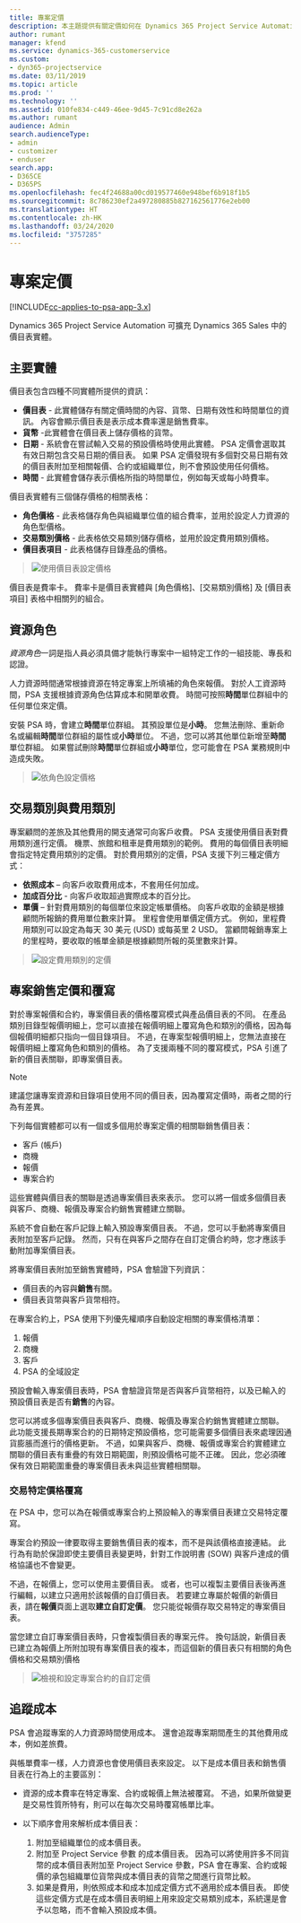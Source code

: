 ```yaml
---
title: 專案定價
description: 本主題提供有關定價如何在 Dynamics 365 Project Service Automation 中運作的資訊。
author: rumant
manager: kfend
ms.service: dynamics-365-customerservice
ms.custom:
- dyn365-projectservice
ms.date: 03/11/2019
ms.topic: article
ms.prod: ''
ms.technology: ''
ms.assetid: 010fe834-c449-46ee-9d45-7c91cd8e262a
ms.author: rumant
audience: Admin
search.audienceType:
- admin
- customizer
- enduser
search.app:
- D365CE
- D365PS
ms.openlocfilehash: fec4f24688a00cd019577460e948bef6b918f1b5
ms.sourcegitcommit: 8c786230ef2a497280885b827162561776e2eb00
ms.translationtype: HT
ms.contentlocale: zh-HK
ms.lasthandoff: 03/24/2020
ms.locfileid: "3757285"
---
```

# <a name="project-pricing"></a>專案定價 

[!INCLUDE[cc-applies-to-psa-app-3.x](../includes/cc-applies-to-psa-app-3x.md)]

Dynamics 365 Project Service Automation 可擴充 Dynamics 365 Sales 中的價目表實體。 

## <a name="key-entities"></a>主要實體

價目表包含四種不同實體所提供的資訊：

- **價目表** - 此實體儲存有關定價時間的內容、貨幣、日期有效性和時間單位的資訊。 內容會顯示價目表是表示成本費率還是銷售費率。 
- **貨幣** -此實體會在價目表上儲存價格的貨幣。 
- **日期** - 系統會在嘗試輸入交易的預設價格時使用此實體。 PSA 定價會選取其有效日期包含交易日期的價目表。 如果 PSA 定價發現有多個對交易日期有效的價目表附加至相關報價、合約或組織單位，則不會預設使用任何價格。 
- **時間** - 此實體會儲存表示價格所指的時間單位，例如每天或每小時費率。 

價目表實體有三個儲存價格的相關表格：

  - **角色價格** - 此表格儲存角色與組織單位值的組合費率，並用於設定人力資源的角色型價格。
  - **交易類別價格** - 此表格依交易類別儲存價格，並用於設定費用類別價格。
  - **價目表項目** - 此表格儲存目錄產品的價格。

> ![使用價目表設定價格](media/basic-guide-12.png)
 
價目表是費率卡。 費率卡是價目表實體與 [角色價格]、[交易類別價格] 及 [價目表項目] 表格中相關列的組合。

## <a name="resource-roles"></a>資源角色

*資源角色*一詞是指人員必須具備才能執行專案中一組特定工作的一組技能、專長和認證。

人力資源時間通常根據資源在特定專案上所填補的角色來報價。 對於人工資源時間，PSA 支援根據資源角色估算成本和開單收費。 時間可按照**時間**單位群組中的任何單位來定價。

安裝 PSA 時，會建立**時間**單位群組。 其預設單位是**小時**。 您無法刪除、重新命名或編輯**時間**單位群組的屬性或**小時**單位。 不過，您可以將其他單位新增至**時間**單位群組。 如果嘗試刪除**時間**單位群組或**小時**單位，您可能會在 PSA 業務規則中造成失敗。

> ![依角色設定價格](media/basic-guide-13.png)
 
## <a name="transaction-categories-and-expense-categories"></a>交易類別與費用類別

專案顧問的差旅及其他費用的開支通常可向客戶收費。 PSA 支援使用價目表對費用類別進行定價。 機票、旅館和租車是費用類別的範例。 費用的每個價目表明細會指定特定費用類別的定價。 對於費用類別的定價，PSA 支援下列三種定價方式：

- **依照成本** – 向客戶收取費用成本，不套用任何加成。
- **加成百分比** - 向客戶收取超過實際成本的百分比。 
- **單價** – 針對費用類別的每個單位來設定帳單價格。 向客戶收取的金額是根據顧問所報銷的費用單位數來計算。 里程會使用單價定價方式。 例如，里程費用類別可以設定為每天 30 美元 (USD) 或每英里 2 USD。 當顧問報銷專案上的里程時，要收取的帳單金額是根據顧問所報的英里數來計算。

> ![設定費用類別的定價](media/basic-guide-14.png)
 
## <a name="project-sales-pricing-and-overrides"></a>專案銷售定價和覆寫

對於專案報價和合約，專案價目表的價格覆寫模式與產品價目表的不同。 在產品類別目錄型報價明細上，您可以直接在報價明細上覆寫角色和類別的價格，因為每個報價明細都只指向一個目錄項目。 不過，在專案型報價明細上，您無法直接在報價明細上覆寫角色和類別的價格。 為了支援兩種不同的覆寫模式，PSA 引進了新的價目表關聯，即專案價目表。

> [!NOTE]
> 建議您讓專案資源和目錄項目使用不同的價目表，因為覆寫定價時，兩者之間的行為有差異。

下列每個實體都可以有一個或多個用於專案定價的相關聯銷售價目表：

- 客戶 (帳戶) 
- 商機 
- 報價 
- 專案合約

這些實體與價目表的關聯是透過專案價目表來表示。 您可以將一個或多個價目表與客戶、商機、報價及專案合約銷售實體建立關聯。

系統不會自動在客戶記錄上輸入預設專案價目表。 不過，您可以手動將專案價目表附加至客戶記錄。 然而，只有在與客戶之間存在自訂定價合約時，您才應該手動附加專案價目表。 

將專案價目表附加至銷售實體時，PSA 會驗證下列資訊：

- 價目表的內容與**銷售**有關。 
- 價目表貨幣與客戶貨幣相符。 

在專案合約上，PSA 使用下列優先權順序自動設定相關的專案價格清單：

1. 報價
2. 商機
3. 客戶 
4. PSA 的全域設定

預設會輸入專案價目表時，PSA 會驗證貨幣是否與客戶貨幣相符，以及已輸入的預設價目表是否有**銷售**的內容。

您可以將或多個專案價目表與客戶、商機、報價及專案合約銷售實體建立關聯。 此功能支援長期專案合約的日期特定預設價格，您可能需要多個價目表來處理因通貨膨脹而進行的價格更新。 不過，如果與客戶、商機、報價或專案合約實體建立關聯的價目表有重疊的有效日期範圍，則預設價格可能不正確。 因此，您必須確保有效日期範圍重疊的專案價目表未與這些實體相關聯。

### <a name="deal-specific-price-overrides"></a>交易特定價格覆寫

在 PSA 中，您可以為在報價或專案合約上預設輸入的專案價目表建立交易特定覆寫。

專案合約預設一律要取得主要銷售價目表的複本，而不是與該價格直接連結。 此行為有助於保證即使主要價目表變更時，針對工作說明書 (SOW) 與客戶達成的價格協議也不會變更。

不過，在報價上，您可以使用主要價目表。 或者，也可以複製主要價目表後再進行編輯，以建立只適用於該報價的自訂價目表。 若要建立專屬於報價的新價目表，請在**報價**頁面上選取**建立自訂定價**。 您只能從報價存取交易特定的專案價目表。 

當您建立自訂專案價目表時，只會複製價目表的專案元件。 換句話說，新價目表已建立為報價上所附加現有專案價目表的複本，而這個新的價目表只有相關的角色價格和交易類別價格

> ![檢視和設定專案合約的自訂定價](media/basic-guide-15.png)
  
## <a name="tracking-costs"></a>追蹤成本

PSA 會追蹤專案的人力資源時間使用成本。 還會追蹤專案期間產生的其他費用成本，例如差旅費。

與帳單費率一樣，人力資源也會使用價目表來設定。 以下是成本價目表和銷售價目表在行為上的主要區別：

- 資源的成本費率在特定專案、合約或報價上無法被覆寫。 不過，如果所做變更是交易性質所特有，則可以在每次交易時覆寫帳單比率。 

- 以下順序會用來解析成本價目表：

    1. 附加至組織單位的成本價目表。
    2. 附加至 Project Service 參數 的成本價目表。 因為可以將使用許多不同貨幣的成本價目表附加至 Project Service 參數，PSA 會在專案、合約或報價的承包組織單位貨幣與成本價目表的貨幣之間進行貨幣比較。
    3. 如果是費用，則依照成本和成本加成定價方式不適用於成本價目表。 即使這些定價方式是在成本價目表明細上用來設定交易類別成本，系統還是會予以忽略，而不會輸入預設成本價。
